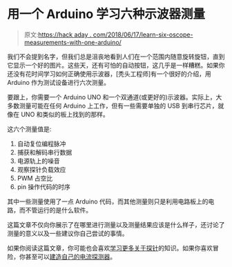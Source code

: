 # 用一个 Arduino 学习六种示波器测量

> 原文:[https://hack aday . com/2018/06/17/learn-six-oscope-measurements-with-one-arduino/](https://hackaday.com/2018/06/17/learn-six-oscilloscope-measurements-with-one-arduino/)

我们不会提到名字，但我们总是沮丧地看到人们在一个范围内随意旋转旋钮，直到它显示一个好的图片。这些天，还有可怕的自动按钮，这几乎是一样糟糕。如果你还没有花时间学习如何正确使用示波器，[秃头工程师]有一个很好的介绍，用 Arduino 作为测试设备进行六次测量。

要跟上，你需要一个 Arduino UNO 和一个双通道(或更好的)示波器。实际上，大多数测量可能在任何 Arduino 上工作，但有一些需要单独的 USB 到串行芯片，就像在 UNO 和类似的板上找到的那样。

这六个测量值是:

1.  自动复位编程脉冲
2.  捕获和解码串行数据
3.  电源轨上的噪音
4.  观察探针负载效应
5.  PWM 占空比
6.  pin 操作代码的时序

其中一些测量使用了一点 Arduino 代码，而其他测量则只是利用电路板上的电路，而不管运行的是什么软件。

这篇文章不仅向你展示了在哪里进行测量以及测量结果应该是什么样子，还讨论了测量的意义以及一些建议你自己尝试的事情。

如果你阅读这篇文章，你可能也会喜欢[学习更多关于探针](https://hackaday.com/2017/03/15/how-an-oscilloscope-probe-works-and-other-stories/)的知识。如果你喜欢冒险，你甚至可以[建造自己的电流探测器](https://hackaday.com/2018/01/27/make-your-own-current-clamp-probe/)。
